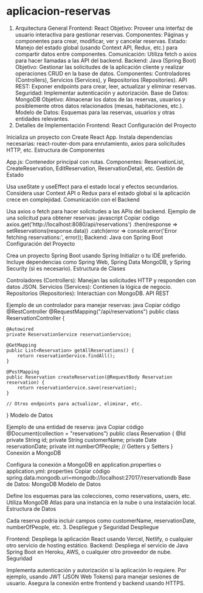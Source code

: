 # aplicacion-reservas
1. Arquitectura General
Frontend: React
Objetivo: Proveer una interfaz de usuario interactiva para gestionar reservas.
Componentes: Páginas y componentes para crear, modificar, ver y cancelar reservas.
Estado: Manejo del estado global (usando Context API, Redux, etc.) para compartir datos entre componentes.
Comunicación: Utiliza fetch o axios para hacer llamadas a las API del backend.
Backend: Java (Spring Boot)
Objetivo: Gestionar las solicitudes de la aplicación cliente y realizar operaciones CRUD en la base de datos.
Componentes: Controladores (Controllers), Servicios (Services), y Repositorios (Repositories).
API REST: Exponer endpoints para crear, leer, actualizar y eliminar reservas.
Seguridad: Implementar autenticación y autorización.
Base de Datos: MongoDB
Objetivo: Almacenar los datos de las reservas, usuarios y posiblemente otros datos relacionados (mesas, habitaciones, etc.).
Modelo de Datos: Esquemas para las reservas, usuarios y otras entidades relevantes.
2. Detalles de Implementación
Frontend: React
Configuración del Proyecto

Inicializa un proyecto con Create React App.
Instala dependencias necesarias: react-router-dom para enrutamiento, axios para solicitudes HTTP, etc.
Estructura de Componentes

App.js: Contenedor principal con rutas.
Componentes: ReservationList, CreateReservation, EditReservation, ReservationDetail, etc.
Gestión de Estado

Usa useState y useEffect para el estado local y efectos secundarios.
Considera usar Context API o Redux para el estado global si la aplicación crece en complejidad.
Comunicación con el Backend

Usa axios o fetch para hacer solicitudes a las APIs del backend.
Ejemplo de una solicitud para obtener reservas:
javascript
Copiar código
axios.get('http://localhost:8080/api/reservations')
  .then(response => setReservations(response.data))
  .catch(error => console.error('Error fetching reservations:', error));
Backend: Java con Spring Boot
Configuración del Proyecto

Crea un proyecto Spring Boot usando Spring Initializr o tu IDE preferido.
Incluye dependencias como Spring Web, Spring Data MongoDB, y Spring Security (si es necesario).
Estructura de Clases

Controladores (Controllers): Manejan las solicitudes HTTP y responden con datos JSON.
Servicios (Services): Contienen la lógica de negocio.
Repositorios (Repositories): Interactúan con MongoDB.
API REST

Ejemplo de un controlador para manejar reservas:
java
Copiar código
@RestController
@RequestMapping("/api/reservations")
public class ReservationController {

    @Autowired
    private ReservationService reservationService;

    @GetMapping
    public List<Reservation> getAllReservations() {
        return reservationService.findAll();
    }

    @PostMapping
    public Reservation createReservation(@RequestBody Reservation reservation) {
        return reservationService.save(reservation);
    }

    // Otros endpoints para actualizar, eliminar, etc.
}
Modelo de Datos

Ejemplo de una entidad de reserva:
java
Copiar código
@Document(collection = "reservations")
public class Reservation {
    @Id
    private String id;
    private String customerName;
    private Date reservationDate;
    private int numberOfPeople;
    // Getters y Setters
}
Conexión a MongoDB

Configura la conexión a MongoDB en application.properties o application.yml:
properties
Copiar código
spring.data.mongodb.uri=mongodb://localhost:27017/reservationdb
Base de Datos: MongoDB
Modelo de Datos

Define los esquemas para las colecciones, como reservations, users, etc.
Utiliza MongoDB Atlas para una instancia en la nube o una instalación local.
Estructura de Datos

Cada reserva podría incluir campos como customerName, reservationDate, numberOfPeople, etc.
3. Despliegue y Seguridad
Despliegue

Frontend: Despliega la aplicación React usando Vercel, Netlify, o cualquier otro servicio de hosting estático.
Backend: Despliega el servicio de Java Spring Boot en Heroku, AWS, o cualquier otro proveedor de nube.
Seguridad

Implementa autenticación y autorización si la aplicación lo requiere. Por ejemplo, usando JWT (JSON Web Tokens) para manejar sesiones de usuario.
Asegura la conexión entre frontend y backend usando HTTPS.
